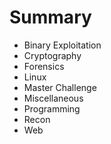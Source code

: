 # Summary

* Binary Exploitation
* Cryptography
* Forensics
* Linux
* Master Challenge
* Miscellaneous
* Programming
* Recon
* Web
